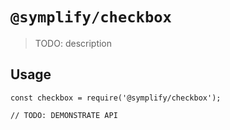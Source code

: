 # `@symplify/checkbox`

> TODO: description

## Usage

```
const checkbox = require('@symplify/checkbox');

// TODO: DEMONSTRATE API
```
